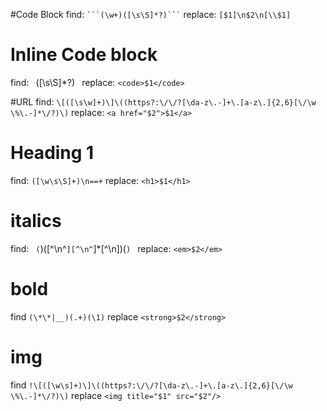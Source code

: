 #Code Block
find:     ` ```(\w+)([\s\S]*?)``` `
replace:  ` [$1]\n$2\n[\\$1] `

# Inline Code block
find:     ` `([\s\S]*?)` `
replace:  ` <code>$1</code> `

#URL
find:    ` \[([\s\w]+)\]\((https?:\/\/?[\da-z\.-]+\.[a-z\.]{2,6}[\/\w \%\.-]*\/?)\) `
replace:  ` <a href="$2">$1</a> `

# Heading 1
find:    ` ([\w\s\S]+)\n==+ `
replace: ` <h1>$1</h1> `

# italics
find:    ` (`)([^\n^`][^\n^`]*[^\n])(`) `
replace: ` <em>$2</em> `   

# bold
find     ` (\*\*|__)(.+)(\1) `
replace  ` <strong>$2</strong> `

# img
find    ` !\[([\w\s]+)\]\((https?:\/\/?[\da-z\.-]+\.[a-z\.]{2,6}[\/\w \%\.-]*\/?)\) `
replace ` <img title="$1" src="$2"/> `
